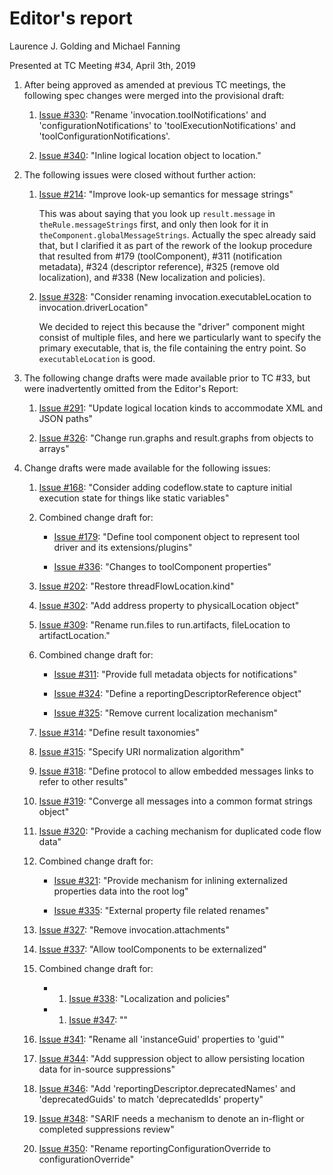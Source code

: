 # Editor's report

Laurence J. Golding and Michael Fanning

Presented at TC Meeting #34, April 3th, 2019

1. After being approved as amended at previous TC meetings, the following spec changes were merged into the provisional draft:

    1. [Issue #330](https://github.com/oasis-tcs/sarif-spec/issues/330): "Rename 'invocation.toolNotifications' and 'configurationNotifications' to 'toolExecutionNotifications' and 'toolConfigurationNotifications'.

    1. [Issue #340](https://github.com/oasis-tcs/sarif-spec/issues/340): "Inline logical location object to location."

1. The following issues were closed without further action:

    1. [Issue #214](https://github.com/oasis-tcs/sarif-spec/issues/214): "Improve look-up semantics for message strings"

        This was about saying that you look up `result.message` in `theRule.messageStrings` first, and only then look for it in `theComponent.globalMessageStrings`. Actually the spec already said that, but I clarified it as part of the rework of the lookup procedure that resulted from #179 (toolComponent), #311 (notification metadata), #324 (descriptor reference), #325 (remove old localization), and #338 (New localization and policies).

    1. [Issue #328](https://github.com/oasis-tcs/sarif-spec/issues/328): "Consider renaming invocation.executableLocation to invocation.driverLocation"

        We decided to reject this because the "driver" component might consist of multiple files, and here we particularly want to specify the primary executable,
        that is, the file containing the entry point. So `executableLocation` is good.

1. The following change drafts were made available prior to TC #33, but were inadvertently omitted from the Editor's Report:

    1. [Issue #291](https://github.com/oasis-tcs/sarif-spec/issues/291): "Update logical location kinds to accommodate XML and JSON paths"

    1. [Issue #326](https://github.com/oasis-tcs/sarif-spec/issues/326): "Change run.graphs and result.graphs from objects to arrays"

1. Change drafts were made available for the following issues:

    1. [Issue #168](https://github.com/oasis-tcs/sarif-spec/issues/168): "Consider adding codeflow.state to capture initial execution state for things like static variables"

    1. Combined change draft for:

        - [Issue #179](https://github.com/oasis-tcs/sarif-spec/issues/168): "Define tool component object to represent tool driver and its extensions/plugins"

        - [Issue #336](https://github.com/oasis-tcs/sarif-spec/issues/336): "Changes to toolComponent properties"

    1. [Issue #202](https://github.com/oasis-tcs/sarif-spec/issues/202): "Restore threadFlowLocation.kind"

    1. [Issue #302](https://github.com/oasis-tcs/sarif-spec/issues/302): "Add address property to physicalLocation object"

    1. [Issue #309](https://github.com/oasis-tcs/sarif-spec/issues/309): "Rename run.files to run.artifacts, fileLocation to artifactLocation."

    1. Combined change draft for:

        - [Issue #311](https://github.com/oasis-tcs/sarif-spec/issues/311): "Provide full metadata objects for notifications"

        - [Issue #324](https://github.com/oasis-tcs/sarif-spec/issues/324): "Define a reportingDescriptorReference object"

        - [Issue #325](https://github.com/oasis-tcs/sarif-spec/issues/325): "Remove current localization mechanism"

    1. [Issue #314](https://github.com/oasis-tcs/sarif-spec/issues/314): "Define result taxonomies"

    1. [Issue #315](https://github.com/oasis-tcs/sarif-spec/issues/315): "Specify URI normalization algorithm"

    1. [Issue #318](https://github.com/oasis-tcs/sarif-spec/issues/318): "Define protocol to allow embedded messages links to refer to other results"

    1. [Issue #319](https://github.com/oasis-tcs/sarif-spec/issues/319): "Converge all messages into a common format strings object"

    1. [Issue #320](https://github.com/oasis-tcs/sarif-spec/issues/320): "Provide a caching mechanism for duplicated code flow data"

    1. Combined change draft for:

        - [Issue #321](https://github.com/oasis-tcs/sarif-spec/issues/321): "Provide mechanism for inlining externalized properties data into the root log"

        - [Issue #335](https://github.com/oasis-tcs/sarif-spec/issues/335): "External property file related renames"

    1. [Issue #327](https://github.com/oasis-tcs/sarif-spec/issues/327): "Remove invocation.attachments"

    1. [Issue #337](https://github.com/oasis-tcs/sarif-spec/issues/337): "Allow toolComponents to be externalized"

    1. Combined change draft for:

        - 1. [Issue #338](https://github.com/oasis-tcs/sarif-spec/issues/338): "Localization and policies"

        - 1. [Issue #347](https://github.com/oasis-tcs/sarif-spec/issues/347): ""

    1. [Issue #341](https://github.com/oasis-tcs/sarif-spec/issues/341): "Rename all 'instanceGuid' properties to 'guid'"

    1. [Issue #344](https://github.com/oasis-tcs/sarif-spec/issues/344): "Add suppression object to allow persisting location data for in-source suppressions"

    1. [Issue #346](https://github.com/oasis-tcs/sarif-spec/issues/346): "Add 'reportingDescriptor.deprecatedNames' and 'deprecatedGuids' to match 'deprecatedIds' property"

    1. [Issue #348](https://github.com/oasis-tcs/sarif-spec/issues/348): "SARIF needs a mechanism to denote an in-flight or completed suppressions review"

    1. [Issue #350](https://github.com/oasis-tcs/sarif-spec/issues/350): "Rename reportingConfigurationOverride to configurationOverride"
